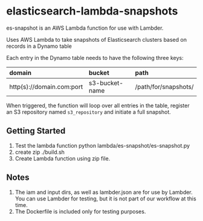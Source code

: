 # elasticsearch-lambda-snapshots

es-snapshot is an AWS Lambda function for use with Lambder.

Uses AWS Lambda to take snapshots of Elasticsearch clusters based on records in a Dynamo table

Each entry in the Dynamo table needs to have the following three keys:

| domain                    | bucket         | path                 |
| :------------------------ | :------------- | :------------------- |
| http(s)://domain.com:port | s3-bucket-name | /path/for/snapshots/ |

When triggered, the function will loop over all entries in the table, register an S3 repository named `s3_repository` and initiate a full snapshot.

## Getting Started

1.  Test the lambda function
        python lambda/es-snapshot/es-snapshot.py
2.  create zip
        ./build.sh
3.  Create Lambda function using zip file.

## Notes
1. The iam and input dirs, as well as lambder.json are for use by Lambder. You can use Lambder for testing, but it is not part of our workflow at this time.
2. The Dockerfile is included only for testing purposes.
